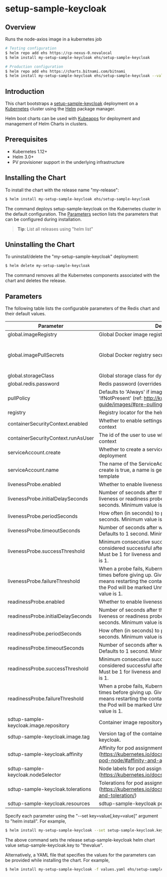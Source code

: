 
# setup-sample-keycloak

## Overview
Runs the node-axios image in a kubernetes job

```bash
# Testing configuration
$ helm repo add ehs https://cp-nexus-0.novalocal
$ helm install my-setup-sample-keycloak ehs/setup-sample-keycloak
```

```bash
# Production configuration
$ helm repo add ehs https://charts.bitnami.com/bitnami
$ helm install my-setup-sample-keycloak ehs/setup-sample-keycloak --values additional_values.yaml
```

## Introduction

This chart bootstraps a [setup-sample-keycloak](https://github.com/setup-sample-keycloak) deployment on a [Kubernetes](http://kubernetes.io) cluster using the [Helm](https://helm.sh) package manager.

Helm boot charts can be used with [Kubeapps](https://kubeapps.com/) for deployment and management of Helm Charts in clusters.


## Prerequisites

- Kubernetes 1.12+
- Helm 3.0+
- PV provisioner support in the underlying infrastructure

## Installing the Chart

To install the chart with the release name "my-release":

```bash
$ helm install my-setup-sample-keycloak ehs/setup-sample-keycloak
```

The command deploys setup-sample-keycloak on the Kubernetes cluster in the default configuration. The [Parameters](#parameters) section lists the parameters that can be configured during installation.

> **Tip**: List all releases using "helm list"

## Uninstalling the Chart

To uninstall/delete the "my-setup-sample-keycloak" deployment:

```bash
$ helm delete my-setup-sample-keycloak
```

The command removes all the Kubernetes components associated with the chart and deletes the release.

## Parameters

The following table lists the configurable parameters of the Redis chart and their default values.


| Parameter                                     | Description                                                                                                                                         | Default                                                 |
|-----------------------------------------------|-----------------------------------------------------------------------------------------------------------------------------------------------------|---------------------------------------------------------|
| global.imageRegistry                        | Global Docker image registry                                                                                                                        | "nil"                                                   |
| global.imagePullSecrets                     | Global Docker registry secret names as an array                                                                                                     | [] (does not add image pull secrets to deployed pods) |
| global.storageClass                         | Global storage class for dynamic provisioning                                                                                                       | "nil"                                                   |
| global.redis.password                       | Redis password (overrides password)                                                                                                               | "nil"                                                   |
| pullPolicy | Defaults to 'Always' if image tag is 'latest', else set to 'IfNotPresent' (ref: http://kubernetes.io/docs/user-guide/images/#pre-pulling-images) | IfNotPresent |
| registry | Registry locator for the helm docker images | nul |
| containerSecurityContext.enabled | Whether to enable settings enforcing container security context | true |
| containerSecurityContext.runAsUser | The id of the user to use when running under a security context | 1001 |
| serviceAccount.create | Whether to create a service account for this helm deployment | false |
| serviceAccount.name | The name of the ServiceAccount to use. If not set and create is true, a name is generated using the fullname template | nul |
| livenessProbe.enabled | Whether to enable liveness probe on container | true |
| livenessProbe.initialDelaySeconds | Number of seconds after the container has started before liveness or readiness probes are initiated. Defaults to 0 seconds. Minimum value is 0. | 30 |
| livenessProbe.periodSeconds | How often (in seconds) to perform the probe. Default to 10 seconds. Minimum value is 1. | 10 |
| livenessProbe.timeoutSeconds | Number of seconds after which the probe times out. Defaults to 1 second. Minimum value is 1. | 5 |
| livenessProbe.successThreshold | Minimum consecutive successes for the probe to be considered successful after having failed. Defaults to 1. Must be 1 for liveness and startup Probes. Minimum value is 1. | 1 |
| livenessProbe.failureThreshold | When a probe fails, Kubernetes will try failureThreshold times before giving up. Giving up in case of liveness probe means restarting the container. In case of readiness probe the Pod will be marked Unready. Defaults to 3. Minimum value is 1. | 5 |
| readinessProbe.enabled | Whether to enable liveness probe on container | true |
| readinessProbe.initialDelaySeconds | Number of seconds after the container has started before liveness or readiness probes are initiated. Defaults to 0 seconds. Minimum value is 0. | 30 |
| readinessProbe.periodSeconds | How often (in seconds) to perform the probe. Default to 10 seconds. Minimum value is 1. | 10 |
| readinessProbe.timeoutSeconds | Number of seconds after which the probe times out. Defaults to 1 second. Minimum value is 1. | 5 |
| readinessProbe.successThreshold | Minimum consecutive successes for the probe to be considered successful after having failed. Defaults to 1. Must be 1 for liveness and startup Probes. Minimum value is 1. | 1 |
| readinessProbe.failureThreshold | When a probe fails, Kubernetes will try failureThreshold times before giving up. Giving up in case of liveness probe means restarting the container. In case of readiness probe the Pod will be marked Unready. Defaults to 3. Minimum value is 1. | 5 |
| sdtup-sample-keycloak.image.repository | Container image repository | nul |
| sdtup-sample-keycloak.image.tag | Version tag of the container image for the sdtup-sample-keycloak. | nul |
| sdtup-sample-keycloak.affinity | Affinity for pod assignment (https://kubernetes.io/docs/concepts/configuration/assign-pod-node/#affinity-and-anti-affinity | {} |
| sdtup-sample-keycloak.nodeSelector | Node labels for pod assignment (https://kubernetes.io/docs/user-guide/node-selection/) | {} |
| sdtup-sample-keycloak.tolerations | Tolerations for pod assignment (https://kubernetes.io/docs/concepts/configuration/taint-and-toleration/) | {} |
| sdtup-sample-keycloak.resources | sdtup-sample-keycloak pods' resource requests and limits | {} |


Specify each parameter using the "--set key=value[,key=value]" argument to "helm install". For example,

```bash
$ helm install my-setup-sample-keycloak --set setup-sample-keycloak.key="thevalue" ehs/setup-sample-keycloak
```

The above command sets the release setup-sample-keycloak helm chart value setup-sample-keycloak.key to "thevalue".

Alternatively, a YAML file that specifies the values for the parameters can be provided while installing the chart. For example,

```bash
$ helm install my-setup-sample-keycloak -f values.yaml ehs/setup-sample-keycloak
```